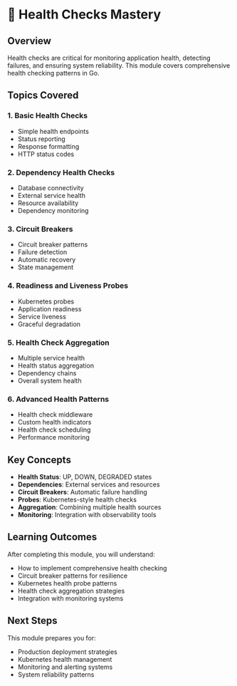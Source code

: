 # 🏥 Health Checks Mastery

## Overview
Health checks are critical for monitoring application health, detecting failures, and ensuring system reliability. This module covers comprehensive health checking patterns in Go.

## Topics Covered

### 1. Basic Health Checks
- Simple health endpoints
- Status reporting
- Response formatting
- HTTP status codes

### 2. Dependency Health Checks
- Database connectivity
- External service health
- Resource availability
- Dependency monitoring

### 3. Circuit Breakers
- Circuit breaker patterns
- Failure detection
- Automatic recovery
- State management

### 4. Readiness and Liveness Probes
- Kubernetes probes
- Application readiness
- Service liveness
- Graceful degradation

### 5. Health Check Aggregation
- Multiple service health
- Health status aggregation
- Dependency chains
- Overall system health

### 6. Advanced Health Patterns
- Health check middleware
- Custom health indicators
- Health check scheduling
- Performance monitoring

## Key Concepts

- **Health Status**: UP, DOWN, DEGRADED states
- **Dependencies**: External services and resources
- **Circuit Breakers**: Automatic failure handling
- **Probes**: Kubernetes-style health checks
- **Aggregation**: Combining multiple health sources
- **Monitoring**: Integration with observability tools

## Learning Outcomes

After completing this module, you will understand:
- How to implement comprehensive health checking
- Circuit breaker patterns for resilience
- Kubernetes health probe patterns
- Health check aggregation strategies
- Integration with monitoring systems

## Next Steps

This module prepares you for:
- Production deployment strategies
- Kubernetes health management
- Monitoring and alerting systems
- System reliability patterns
